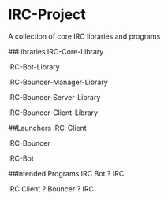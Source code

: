 # IRC-Project
A collection of core IRC libraries and programs

##Libraries
IRC-Core-Library

IRC-Bot-Library

IRC-Bouncer-Manager-Library

IRC-Bouncer-Server-Library

IRC-Bouncer-Client-Library

##Launchers
IRC-Client

IRC-Bouncer

IRC-Bot

##Intended Programs
IRC Bot ? IRC

IRC Client ? Bouncer ? IRC